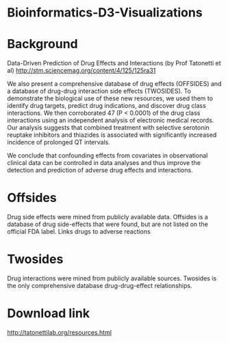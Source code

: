 # Bioinformatics-D3-Visualizations

# Background
Data-Driven Prediction of Drug Effects and Interactions (by Prof Tatonetti et al)
http://stm.sciencemag.org/content/4/125/125ra31

We also present a comprehensive database of drug effects (OFFSIDES) and a database of drug-drug interaction side effects (TWOSIDES). To demonstrate the biological use of these new resources, we used them to identify drug targets, predict drug indications, and discover drug class interactions. We then corroborated 47 (P < 0.0001) of the drug class interactions using an independent analysis of electronic medical records. Our analysis suggests that combined treatment with selective serotonin reuptake inhibitors and thiazides is associated with significantly increased incidence of prolonged QT intervals. 

We conclude that confounding effects from covariates in observational clinical data can be controlled in data analyses and thus improve the detection and prediction of adverse drug effects and interactions.


# Offsides
Drug side effects were mined from publicly available data. Offsides is a database of drug side-effects that were found, but are not listed on the official FDA label.
Links drugs to adverse reactions

# Twosides
Drug interactions were mined from publicly available sources. Twosides is the only comprehensive database drug-drug-effect relationships.

# Download link
http://tatonettilab.org/resources.html